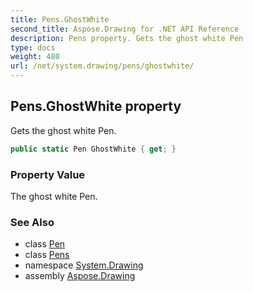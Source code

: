 ```yaml
---
title: Pens.GhostWhite
second_title: Aspose.Drawing for .NET API Reference
description: Pens property. Gets the ghost white Pen
type: docs
weight: 480
url: /net/system.drawing/pens/ghostwhite/
---
```

## Pens.GhostWhite property

Gets the ghost white Pen.

```csharp
public static Pen GhostWhite { get; }
```

### Property Value

The ghost white Pen.

### See Also

* class [Pen](../../pen/)
* class [Pens](../)
* namespace [System.Drawing](../../pens/)
* assembly [Aspose.Drawing](../../../)


